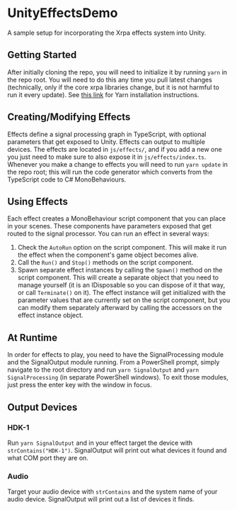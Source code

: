 # UnityEffectsDemo
A sample setup for incorporating the Xrpa effects system into Unity.

## Getting Started
After initially cloning the repo, you will need to initialize it by running `yarn` in the repo root. You will need to do this any time you pull latest changes (technically, only if the core xrpa libraries change, but it is not harmful to run it every update). See [this link](https://yarnpkg.com/getting-started/install) for Yarn installation instructions.

## Creating/Modifying Effects
Effects define a signal processing graph in TypeScript, with optional parameters that get exposed to Unity. Effects can output to multiple devices. The effects are located in `js/effects/`, and if you add a new one you just need to make sure to also expose it in `js/effects/index.ts`. Whenever you make a change to effects you will need to run `yarn update` in the repo root; this will run the code generator which converts from the TypeScript code to C# MonoBehaviours.

## Using Effects
Each effect creates a MonoBehaviour script component that you can place in your scenes. These components have parameters exposed that get routed to the signal processor. You can run an effect in several ways:
1. Check the `AutoRun` option on the script component. This will make it run the effect when the component's game object becomes alive.
2. Call the `Run()` and `Stop()` methods on the script component.
3. Spawn separate effect instances by calling the `Spawn()` method on the script component. This will create a separate object that you need to manage yourself (it is an IDisposable so you can dispose of it that way, or call `Terminate()` on it). The effect instance will get initialized with the parameter values that are currently set on the script component, but you can modify them separately afterward by calling the accessors on the effect instance object.

## At Runtime
In order for effects to play, you need to have the SignalProcessing module and the SignalOutput module running. From a PowerShell prompt, simply navigate to the root directory and run `yarn SignalOutput` and `yarn SignalProcessing` (in separate PowerShell windows). To exit those modules, just press the enter key with the window in focus.

## Output Devices
### HDK-1
Run `yarn SignalOutput` and in your effect target the device with `strContains("HDK-1")`. SignalOutput will print out what devices it found and what COM port they are on.

### Audio
Target your audio device with `strContains` and the system name of your audio device. SignalOutput will print out a list of devices it finds.
